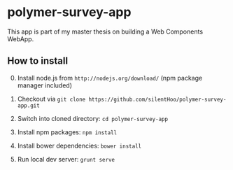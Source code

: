 # polymer-survey-app

This app is part of my master thesis on building a Web Components WebApp.

## How to install

0) Install node.js from `http://nodejs.org/download/` (npm package manager included)

1) Checkout via `git clone https://github.com/silentHoo/polymer-survey-app.git`

2) Switch into cloned directory: `cd polymer-survey-app`

3) Install npm packages: `npm install`

4) Install bower dependencies: `bower install`

5) Run local dev server: `grunt serve`
